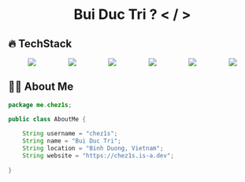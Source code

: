 


<h1 align="center">
  <b> Bui Duc Tri ? < / > </b>
</h1>

## 🔥 **TechStack**

<div align="center" style="display: flex; justify-content: space-evenly; gap: 25px; flex-wrap: wrap;">
    <img src="https://img.shields.io/badge/Java-bd4234?style=for-the-badge&logo=openjdk&logoColor=bd4234&labelColor=282828">
    <img src="https://img.shields.io/badge/-Javascript-yellow?style=for-the-badge&logo=javascript&logoColor=yellow&labelColor=282828">
    <img src="https://img.shields.io/badge/PHP-4F5D95?style=for-the-badge&logo=php&logoColor=white&labelColor=282828">
    <img src="https://img.shields.io/badge/GitHub-fff?style=for-the-badge&logo=github&logoColor=black&labelColor=282828">
    <img src="https://img.shields.io/badge/-Lua-00007f?style=for-the-badge&logo=lua&logoColor=white&labelColor=282828">
    <img src="https://img.shields.io/badge/-MariaDB-c0765a?style=for-the-badge&logo=mariadb&logoColor=white&labelColor=282828">
</div>

## 👨‍💻 **About Me**
```java
package me.chez1s;

public class AboutMe {
    
    String username = "chez1s";
    String name = "Bui Duc Tri";
    String location = "Binh Duong, Vietnam";
    String website = "https://chez1s.is-a.dev";
    
}
```

